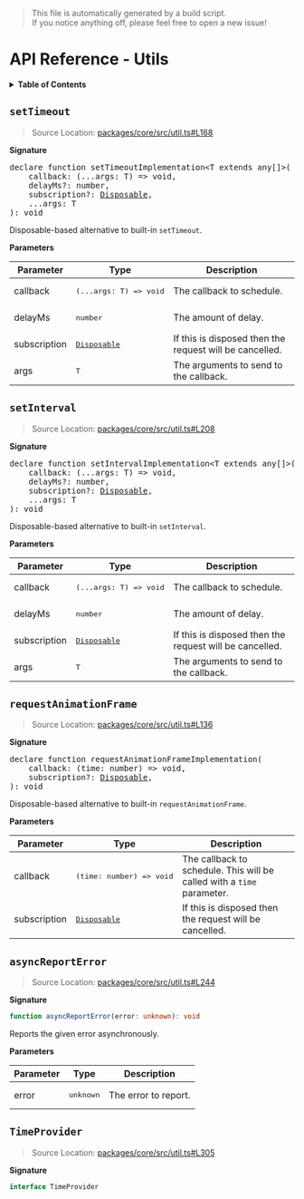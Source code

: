 > This file is automatically generated by a build script.<br>If you notice anything off, please feel free to open a new issue!

# API Reference - Utils

<details><summary><b>Table of Contents</b></summary><br>

1. [<code>setTimeout</code>](#settimeout)
2. [<code>setInterval</code>](#setinterval)
3. [<code>requestAnimationFrame</code>](#requestanimationframe)
4. [<code>asyncReportError</code>](#asyncreporterror)
5. [<code>TimeProvider</code>](#timeprovider)</details>

## <code>setTimeout</code>

> Source Location: [packages\/core\/src\/util.ts#L168](..\/..\/..\/packages\/core\/src\/util.ts#L168)

<b>Signature</b>

<pre>declare function setTimeoutImplementation&lt;T extends any[]&gt;(<br>    callback: (...args: T) =&gt; void,<br>    delayMs?: number,<br>    subscription?: <a href="basics.md#disposable-interface">Disposable</a>,<br>    ...args: T<br>): void</pre>

Disposable-based alternative to built-in <code>setTimeout</code>.

<b>Parameters</b>

| Parameter | Type | Description |
| --- | --- | --- |
| callback | <pre lang="ts">(...args: T) =&gt; void</pre> | The callback to schedule. |
| delayMs | <pre lang="ts">number</pre> | The amount of delay. |
| subscription | <pre>[Disposable](basics.md#disposable-interface)</pre> | If this is disposed then the request will be cancelled. |
| args | <pre lang="ts">T</pre> | The arguments to send to the callback. |

## <code>setInterval</code>

> Source Location: [packages\/core\/src\/util.ts#L208](..\/..\/..\/packages\/core\/src\/util.ts#L208)

<b>Signature</b>

<pre>declare function setIntervalImplementation&lt;T extends any[]&gt;(<br>    callback: (...args: T) =&gt; void,<br>    delayMs?: number,<br>    subscription?: <a href="basics.md#disposable-interface">Disposable</a>,<br>    ...args: T<br>): void</pre>

Disposable-based alternative to built-in <code>setInterval</code>.

<b>Parameters</b>

| Parameter | Type | Description |
| --- | --- | --- |
| callback | <pre lang="ts">(...args: T) =&gt; void</pre> | The callback to schedule. |
| delayMs | <pre lang="ts">number</pre> | The amount of delay. |
| subscription | <pre>[Disposable](basics.md#disposable-interface)</pre> | If this is disposed then the request will be cancelled. |
| args | <pre lang="ts">T</pre> | The arguments to send to the callback. |

## <code>requestAnimationFrame</code>

> Source Location: [packages\/core\/src\/util.ts#L136](..\/..\/..\/packages\/core\/src\/util.ts#L136)

<b>Signature</b>

<pre>declare function requestAnimationFrameImplementation(<br>    callback: (time: number) =&gt; void,<br>    subscription?: <a href="basics.md#disposable-interface">Disposable</a>,<br>): void</pre>

Disposable-based alternative to built-in <code>requestAnimationFrame</code>.

<b>Parameters</b>

| Parameter | Type | Description |
| --- | --- | --- |
| callback | <pre lang="ts">(time: number) =&gt; void</pre> | The callback to schedule. This will be called with a <code>time</code> parameter. |
| subscription | <pre>[Disposable](basics.md#disposable-interface)</pre> | If this is disposed then the request will be cancelled. |

## <code>asyncReportError</code>

> Source Location: [packages\/core\/src\/util.ts#L244](..\/..\/..\/packages\/core\/src\/util.ts#L244)

<b>Signature</b>

```ts
function asyncReportError(error: unknown): void
```

Reports the given error asynchronously.

<b>Parameters</b>

| Parameter | Type | Description |
| --- | --- | --- |
| error | <pre lang="ts">unknown</pre> | The error to report. |

## <code>TimeProvider</code>

> Source Location: [packages\/core\/src\/util.ts#L305](..\/..\/..\/packages\/core\/src\/util.ts#L305)

<b>Signature</b>

```ts
interface TimeProvider 
```
